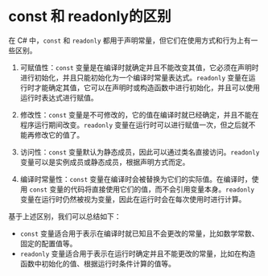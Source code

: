 # const 和 readonly的区别

在 C# 中，`const` 和 `readonly` 都用于声明常量，但它们在使用方式和行为上有一些区别。

1. 可赋值性：`const` 变量是在编译时就确定并且不能改变其值，它必须在声明时进行初始化，并且只能初始化为一个编译时常量表达式。`readonly` 变量在运行时才能确定其值，它可以在声明时或构造函数中进行初始化，并且可以使用运行时表达式进行赋值。

2. 修改性：`const` 变量是不可修改的，它的值在编译时就已经确定，并且不能在程序运行期间改变。`readonly` 变量在运行时可以进行赋值一次，但之后就不能再修改它的值了。

3. 访问性：`const` 变量默认为静态成员，因此可以通过类名直接访问。`readonly` 变量可以是实例成员或静态成员，根据声明方式而定。

4. 编译时常量性：`const` 变量在编译时会被替换为它们的实际值。在编译时，使用 `const` 变量的代码将直接使用它们的值，而不会引用变量本身。`readonly` 变量在运行时仍然被视为变量，因此在运行时会在每次使用时进行计算。

基于上述区别，我们可以总结如下：

- `const` 变量适合用于表示在编译时就已知且不会更改的常量，比如数学常数、固定的配置值等。
- `readonly` 变量适合用于表示在运行时确定并且不能更改的常量，比如在构造函数中初始化的值、根据运行时条件计算的值等。
